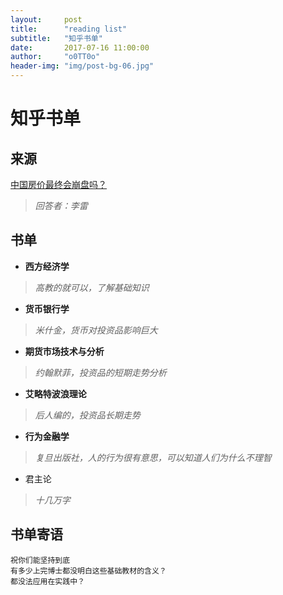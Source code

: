 ```yaml
---
layout:     post
title:      "reading list"
subtitle:   "知乎书单"
date:       2017-07-16 11:00:00
author:     "o0TT0o"
header-img: "img/post-bg-06.jpg"
---
```


# 知乎书单

## 来源

[中国房价最终会崩盘吗？](https://www.zhihu.com/question/62145336/answer/195893425)
> *回答者：李雷*

## 书单

- **西方经济学**
> *高教的就可以，了解基础知识*

- **货币银行学**
> *米什金，货币对投资品影响巨大*

- **期货市场技术与分析**
> *约翰默菲，投资品的短期走势分析*

- **艾略特波浪理论**
> *后人编的，投资品长期走势*

- **行为金融学**
> *复旦出版社，人的行为很有意思，可以知道人们为什么不理智*

- 君主论
> *十几万字*

## 书单寄语
```
祝你们能坚持到底
有多少上完博士都没明白这些基础教材的含义？
都没法应用在实践中？
```
